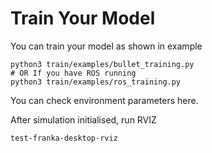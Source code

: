 # Train Your Model

You can train your model as shown in example
```shell
python3 train/examples/bullet_training.py
# OR If you have ROS running
python3 train/examples/ros_training.py
```
You can check environment parameters here.


After simulation initialised, run RVIZ
```shell
test-franka-desktop-rviz
```



